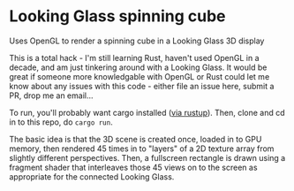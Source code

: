 # Looking Glass spinning cube
Uses OpenGL to render a spinning cube in a Looking Glass 3D display

This is a total hack - I'm still learning Rust, haven't used OpenGL in a decade, and am just tinkering around with a Looking Glass.
It would be great if someone more knowledgable with OpenGL or Rust could let me know about any issues with this code - either file an issue here, submit a PR, drop me an email...

To run, you'll probably want cargo installed ([via rustup](https://www.rust-lang.org/tools/install)).  Then, clone and cd in to this repo, do `cargo run`.

The basic idea is that the 3D scene is created once, loaded in to GPU memory, then rendered 45 times in to "layers" of a 2D texture array from slightly different perspectives.
Then, a fullscreen rectangle is drawn using a fragment shader that interleaves those 45 views on to the screen as appropriate for the connected Looking Glass.
